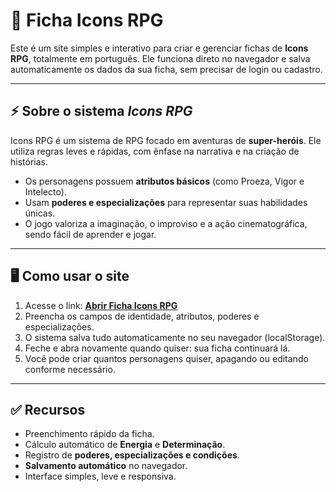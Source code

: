 # 📖 Ficha Icons RPG

Este é um site simples e interativo para criar e gerenciar fichas de **Icons RPG**, totalmente em português. Ele funciona direto no navegador e salva automaticamente os dados da sua ficha, sem precisar de login ou cadastro.

---

## ⚡ Sobre o sistema *Icons RPG*

Icons RPG é um sistema de RPG focado em aventuras de **super-heróis**.
Ele utiliza regras leves e rápidas, com ênfase na narrativa e na criação de histórias.

* Os personagens possuem **atributos básicos** (como Proeza, Vigor e Intelecto).
* Usam **poderes e especializações** para representar suas habilidades únicas.
* O jogo valoriza a imaginação, o improviso e a ação cinematográfica, sendo fácil de aprender e jogar.

---

## 🖥️ Como usar o site

1. Acesse o link: **[Abrir Ficha Icons RPG](https://github.com/PrazerPedro/Ficha-ICONS-RPG-PT---BR-/blob/main/Ficha%20ICONS%20RPG.html)**
2. Preencha os campos de identidade, atributos, poderes e especializações.
3. O sistema salva tudo automaticamente no seu navegador (localStorage).
4. Feche e abra novamente quando quiser: sua ficha continuará lá.
5. Você pode criar quantos personagens quiser, apagando ou editando conforme necessário.

---

## ✅ Recursos

* Preenchimento rápido da ficha.
* Cálculo automático de **Energia** e **Determinação**.
* Registro de **poderes, especializações e condições**.
* **Salvamento automático** no navegador.
* Interface simples, leve e responsiva.
